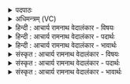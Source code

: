 <details><summary>पदपाठः</summary>

ई꣣डे꣡न्यः꣢। न꣣मस्यः꣢। ति꣣रः꣢। त꣡मा꣢꣯ꣳसि। द꣣र्शतः꣢। सम्। अ꣣ग्निः꣢। इ꣣ध्यते। वृ꣡षा꣢꣯। १५३८।
</details>

<details><summary>अधिमन्त्रम् (VC)</summary>

- अग्निः
- विश्वामित्रो गाथिनः
- गायत्री
- षड्जः
</details>

<details><summary>हिन्दी : आचार्य रामनाथ वेदालंकार - विषयः</summary>

प्रथम मन्त्र में परमात्माग्नि का विषय वर्णित है।
</details>

<details><summary>हिन्दी : आचार्य रामनाथ वेदालंकार - पदार्थः</summary>

पदार्थान्वयभाषाः -  (ईडेन्यः) स्तुति के योग्य, (नमस्यः) नमस्कार के योग्य, (तमांसि) तमोगुणों को (तिरः) दूर करनेवाला, (दर्शतः) दर्शनीय, (वृषा) सुखों की वर्षा करनेवाला (अग्निः) जगन्नायक परमेश्वर (समिध्यते) अन्तरात्मा में प्रदीप्त होता है ॥१॥
</details>

<details><summary>हिन्दी : आचार्य रामनाथ वेदालंकार - भावार्थः</summary>

भावार्थभाषाः -  परमेश्वर को अपने आत्मा में प्रदीप्त करके उसके नेतृत्व को पाकर मनुष्यों को अपना जीवन उन्नत करना चाहिए ॥१॥
</details>

<details><summary>संस्कृत : आचार्य रामनाथ वेदालंकार - विषयः</summary>

तत्रादौ परमात्माग्निविषयमाह।
</details>

<details><summary>संस्कृत : आचार्य रामनाथ वेदालंकार - पदार्थः</summary>

पदार्थान्वयभाषाः -  (ईडेन्यः) ईडितुं स्तोतुमर्हः, (नमस्यः) नमस्कर्तुं योग्यः, (तमांसि) तमोगुणान् (तिरः) तिरस्कर्ता, (दर्शतः) दर्शनीयः, (वृषा) सुखवर्षकः (अग्निः) जगन्नायकः परमेश्वरः (समिध्यते) अन्तरात्मनि प्रदीप्यते ॥१॥२
</details>

<details><summary>संस्कृत : आचार्य रामनाथ वेदालंकार - भावार्थः</summary>

भावार्थभाषाः -  परमेश्वरं स्वात्मनि प्रदीप्य तन्नेतृत्वमुपलभ्य जनैः स्वजीवनमुन्नेतव्यम् ॥१॥
</details>